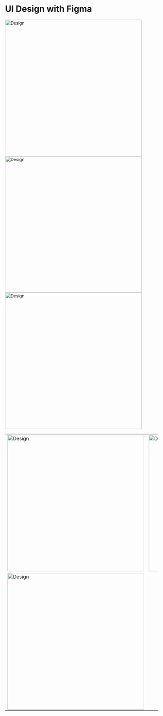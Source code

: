 # UI Design with Figma

  <table>
  <tr>
    <td valign="top"><img src="UI/HomePage.png" title="Design" width="450" style="display: inline-block; margin: 0 auto; max-width: 450px; vertical-align:top;"></td>
    <td valign="top"><img src="UI/CourseList.png" title="Design" width="450" style="display: inline-block; margin: 0 auto; max-width: 450px; vertical-align:top;"></td>
  </tr>
  <tr>
    <td valign="top"><img src="UI/CourseDetail.png" title="Design" width="450" style="display: inline-block; margin: 0 auto; max-width: 450px; vertical-align:top;"></td>
    <img src="UI/Sign In.png" title="Design" width="450" style="display: inline-block; margin: 0 auto; max-width: 450px; vertical-align:top;">
  </tr>
  <tr>
      <img src="UI/Sign In.png" title="Design" width="450" style="display: inline-block; margin: 0 auto; max-width: 450px; vertical-align:top;">
      <img src="UI/Sign Up.png" title="Design" width="450" style="display: inline-block; margin: 0 auto; max-width: 450px; vertical-align:top;">
  </tr>
 </table>

